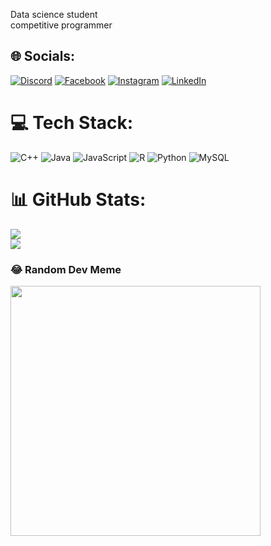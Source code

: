 Data science student <br>competitive programmer<br>


## 🌐 Socials:
[![Discord](https://img.shields.io/badge/Discord-%237289DA.svg?logo=discord&logoColor=white)](https://discord.gg/edwells612) [![Facebook](https://img.shields.io/badge/Facebook-%231877F2.svg?logo=Facebook&logoColor=white)](https://facebook.com/100021397793875) [![Instagram](https://img.shields.io/badge/Instagram-%23E4405F.svg?logo=Instagram&logoColor=white)](https://instagram.com/ahmedalaa612) [![LinkedIn](https://img.shields.io/badge/LinkedIn-%230077B5.svg?logo=linkedin&logoColor=white)](https://linkedin.com/in/ahmed-ismail-76ab71184) 

# 💻 Tech Stack:
![C++](https://img.shields.io/badge/c++-%2300599C.svg?style=flat&logo=c%2B%2B&logoColor=white) ![Java](https://img.shields.io/badge/java-%23ED8B00.svg?style=flat&logo=openjdk&logoColor=white) ![JavaScript](https://img.shields.io/badge/javascript-%23323330.svg?style=flat&logo=javascript&logoColor=%23F7DF1E) ![R](https://img.shields.io/badge/r-%23276DC3.svg?style=flat&logo=r&logoColor=white) ![Python](https://img.shields.io/badge/python-3670A0?style=flat&logo=python&logoColor=ffdd54) ![MySQL](https://img.shields.io/badge/mysql-%2300000f.svg?style=flat&logo=mysql&logoColor=white)
# 📊 GitHub Stats:
![](https://github-readme-streak-stats.herokuapp.com/?user=AhmedAlaa612&theme=dark&hide_border=false)<br/>
![](https://github-readme-stats.vercel.app/api/top-langs/?username=AhmedAlaa612&theme=dark&hide_border=false&include_all_commits=true&count_private=true&layout=compact)

### 😂 Random Dev Meme
<img src='https://randommeme-five.vercel.app/' style="height: 400px;"/>

